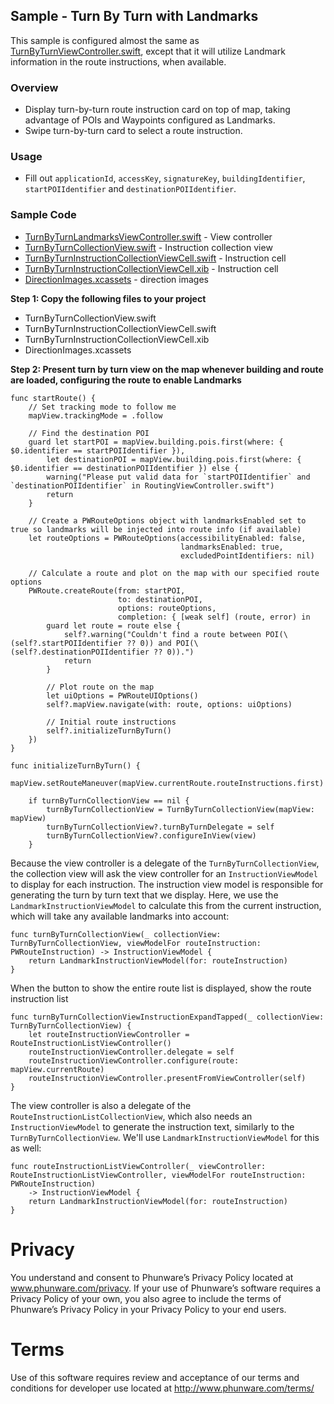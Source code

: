 ## Sample - Turn By Turn with Landmarks

This sample is configured almost the same as [TurnByTurnViewController.swift](./MapScenarios/Scenarios/TurnByTurnViewController.swift), except that it will utilize Landmark information in the route instructions, when available.

### Overview
- Display turn-by-turn route instruction card on top of map, taking advantage of POIs and Waypoints configured as Landmarks.
- Swipe turn-by-turn card to select a route instruction.

### Usage

- Fill out `applicationId`, `accessKey`, `signatureKey`, `buildingIdentifier`, `startPOIIdentifier` and `destinationPOIIdentifier`.

### Sample Code 
- [TurnByTurnLandmarksViewController.swift](./MapScenarios/Scenarios/TurnByTurnLandmarksViewController.swift) - View controller
- [TurnByTurnCollectionView.swift](./MapScenarios/Shared/TurnByTurnCollectionView/TurnByTurnCollectionView.swift) - Instruction collection view
- [TurnByTurnInstructionCollectionViewCell.swift](./MapScenarios/Shared/TurnByTurnCollectionView/Cells/TurnByTurnInstructionCollectionViewCell.swift) - Instruction cell
- [TurnByTurnInstructionCollectionViewCell.xib](./MapScenarios/Shared/TurnByTurnCollectionView/Cells/TurnByTurnInstructionCollectionViewCell.xib) - Instruction cell
- [DirectionImages.xcassets](./MapScenarios/Shared/TurnByTurnCollectionView/Icons/DirectionImages.xcassets) - direction images

**Step 1: Copy the following files to your project**

- TurnByTurnCollectionView.swift
- TurnByTurnInstructionCollectionViewCell.swift 
- TurnByTurnInstructionCollectionViewCell.xib 
- DirectionImages.xcassets 

**Step 2: Present turn by turn view on the map whenever building and route are loaded, configuring the route to enable Landmarks**

```
func startRoute() {
    // Set tracking mode to follow me
    mapView.trackingMode = .follow
    
    // Find the destination POI
    guard let startPOI = mapView.building.pois.first(where: { $0.identifier == startPOIIdentifier }),
        let destinationPOI = mapView.building.pois.first(where: { $0.identifier == destinationPOIIdentifier }) else {
        warning("Please put valid data for `startPOIIdentifier` and `destinationPOIIdentifier` in RoutingViewController.swift")
        return
    }
    
    // Create a PWRouteOptions object with landmarksEnabled set to true so landmarks will be injected into route info (if available)
    let routeOptions = PWRouteOptions(accessibilityEnabled: false,
                                      landmarksEnabled: true,
                                      excludedPointIdentifiers: nil)
    
    // Calculate a route and plot on the map with our specified route options
    PWRoute.createRoute(from: startPOI,
                        to: destinationPOI,
                        options: routeOptions,
                        completion: { [weak self] (route, error) in
        guard let route = route else {
            self?.warning("Couldn't find a route between POI(\(self?.startPOIIdentifier ?? 0)) and POI(\(self?.destinationPOIIdentifier ?? 0)).")
            return
        }
        
        // Plot route on the map
        let uiOptions = PWRouteUIOptions()
        self?.mapView.navigate(with: route, options: uiOptions)
        
        // Initial route instructions
        self?.initializeTurnByTurn()
    })
}

func initializeTurnByTurn() {
    mapView.setRouteManeuver(mapView.currentRoute.routeInstructions.first)
    
    if turnByTurnCollectionView == nil {
        turnByTurnCollectionView = TurnByTurnCollectionView(mapView: mapView)
        turnByTurnCollectionView?.turnByTurnDelegate = self
        turnByTurnCollectionView?.configureInView(view)
    }
```

Because the view controller is a delegate of the `TurnByTurnCollectionView`, the collection view will ask the view controller for an `InstructionViewModel` to display for each instruction. The instruction view model is responsible for generating the turn by turn text that we display. Here, we use the `LandmarkInstructionViewModel` to calculate this from the current instruction, which will take any available landmarks into account:
```
func turnByTurnCollectionView(_ collectionView: TurnByTurnCollectionView, viewModelFor routeInstruction: PWRouteInstruction) -> InstructionViewModel {
    return LandmarkInstructionViewModel(for: routeInstruction)
}
```

When the button to show the entire route list is displayed, show the route instruction list
```
func turnByTurnCollectionViewInstructionExpandTapped(_ collectionView: TurnByTurnCollectionView) {
    let routeInstructionViewController = RouteInstructionListViewController()
    routeInstructionViewController.delegate = self
    routeInstructionViewController.configure(route: mapView.currentRoute)
    routeInstructionViewController.presentFromViewController(self)
}
```

The view controller is also a delegate of the `RouteInstructionListCollectionView`, which also needs an `InstructionViewModel` to generate the instruction text, similarly to the `TurnByTurnCollectionView`. We'll use `LandmarkInstructionViewModel` for this as well:
```
func routeInstructionListViewController(_ viewController: RouteInstructionListViewController, viewModelFor routeInstruction: PWRouteInstruction)
    -> InstructionViewModel {
    return LandmarkInstructionViewModel(for: routeInstruction)
}
```

# Privacy
You understand and consent to Phunware’s Privacy Policy located at www.phunware.com/privacy. If your use of Phunware’s software requires a Privacy Policy of your own, you also agree to include the terms of Phunware’s Privacy Policy in your Privacy Policy to your end users.

# Terms
Use of this software requires review and acceptance of our terms and conditions for developer use located at http://www.phunware.com/terms/
